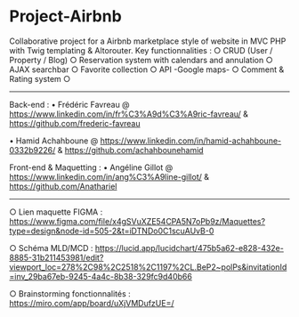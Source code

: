 # Project-Airbnb
Collaborative project for a Airbnb marketplace style of website in MVC PHP with Twig templating & Altorouter.
Key functionnalities :
○ CRUD (User / Property / Blog)
○ Reservation system with calendars and annulation
○ AJAX searchbar
○ Favorite collection
○ API -Google maps-
○ Comment & Rating system
○ 
_________

Back-end :
• Frédéric Favreau @ https://www.linkedin.com/in/fr%C3%A9d%C3%A9ric-favreau/ & https://github.com/frederic-favreau

• Hamid Achahboune @ https://www.linkedin.com/in/hamid-achahboune-0332b9226/ & https://github.com/achahbounehamid

Front-end & Maquetting :
• Angéline Gillot @ https://www.linkedin.com/in/ang%C3%A9line-gillot/ & https://github.com/Anathariel

_________

○ Lien maquette FIGMA : https://www.figma.com/file/x4gSVuXZE54CPA5N7oPb9z/Maquettes?type=design&node-id=505-2&t=iDTNDo0C1scuAUvB-0

○ Schéma MLD/MCD : https://lucid.app/lucidchart/475b5a62-e828-432e-8885-31b211453981/edit?viewport_loc=278%2C98%2C2518%2C1197%2CL.BeP2~polPs&invitationId=inv_29ba67eb-9245-4a4c-8b38-329fc9d40b66

○ Brainstorming fonctionnalités : https://miro.com/app/board/uXjVMDufzUE=/
